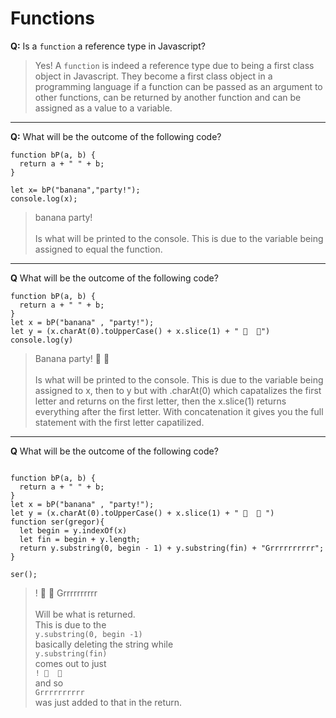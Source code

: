 # Functions

**Q:** Is a `function` a reference type in Javascript?

> Yes! A `function` is indeed a reference type due to being a first class object in Javascript. They become a first class object in a programming language if a function can be passed as an argument to other functions, can be returned by another function and can be assigned as a value to a variable. 

---

**Q:** What will be the outcome of the following code?
```
function bP(a, b) {
  return a + " " + b;
}

let x= bP("banana","party!");
console.log(x);
```
> banana party! <br><br>
Is what will be printed to the console. This is due to the variable being assigned to equal the function.

---

**Q** What will be the outcome of the following code?

```
function bP(a, b) {
  return a + " " + b;
}
let x = bP("banana" , "party!");
let y = (x.charAt(0).toUpperCase() + x.slice(1) + " 🍌  🎉")
console.log(y)
```
>Banana party! 🍌  🎉 <br><br>
Is what will be printed to the console.
This is due to the variable being assigned to x, then to y but with .charAt(0) which capatalizes the first letter and returns on the first letter, then the x.slice(1) returns everything after the first letter. With concatenation it gives you the full statement with the first letter capatilized.

---

**Q** What will be the outcome of the following code?

```

function bP(a, b) {
  return a + " " + b;
}
let x = bP("banana" , "party!");
let y = (x.charAt(0).toUpperCase() + x.slice(1) + " 🍌  🎉 ")
function ser(gregor){
  let begin = y.indexOf(x)
  let fin = begin + y.length;
  return y.substring(0, begin - 1) + y.substring(fin) + "Grrrrrrrrrr";
}

ser();
```
> ! 🍌  🎉 Grrrrrrrrrr <br><br>
Will be what is returned. <br>
This is due to the <br> `y.substring(0, begin -1)` <br> basically deleting the string while <br> `y.substring(fin)` <br> comes out to just <br>
`! 🍌  🎉 ` <br> and so <br> `Grrrrrrrrrr` <br> was just added to that in the return.